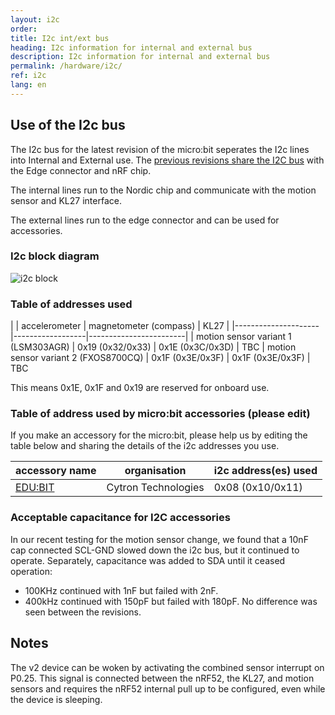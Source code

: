 ```yaml
---
layout: i2c
order:
title: I2c int/ext bus
heading: I2c information for internal and external bus
description: I2c information for internal and external bus
permalink: /hardware/i2c/
ref: i2c
lang: en
---
```


## Use of the  I2c bus

The I2c bus for the latest revision of the micro:bit seperates the I2c lines into Internal and External use. The [previous revisions share the I2C bus](../hardware/i2c-shared/) with the Edge connector and nRF chip.

The internal lines run to the Nordic chip and communicate with the motion sensor and KL27 interface.

The external lines run to the edge connector and can be used for accessories.

### I2c block diagram
![i2c block](/docs/hardware/assets/i2c-block.svg)

### Table of addresses used

|                     | accelerometer    | magnetometer (compass) | KL27 |
|---------------------|------------------|------------------------|
| motion sensor variant 1 (LSM303AGR) | 0x19 (0x32/0x33) | 0x1E (0x3C/0x3D)  | TBC 
| motion sensor variant 2 (FXOS8700CQ) | 0x1F (0x3E/0x3F) | 0x1F (0x3E/0x3F) | TBC

This means 0x1E, 0x1F and 0x19 are reserved for onboard use.

### Table of address used by micro:bit accessories (please edit)
If you make an accessory for the micro:bit, please help us by editing the table below and sharing the details of the i2c addresses you use.

| accessory name | organisation | i2c address(es) used | 
|----------------|--------------|-----------------------|
| [EDU:BIT](https://www.cytron.io/p-edubit)| Cytron Technologies | 0x08 (0x10/0x11) |


### Acceptable capacitance for I2C accessories

In our recent testing for the motion sensor change, we found that a 10nF cap connected SCL-GND slowed down the i2c bus, but it continued to operate. Separately, capacitance was added to SDA until it ceased operation:
- 100KHz continued with 1nF but failed with 2nF.
- 400kHz continued with 150pF but failed with 180pF.
No difference was seen between the revisions.

## Notes

The <span class="v2">v2</span> device can be woken by activating the combined sensor interrupt on P0.25. This signal is connected between the nRF52, the KL27, and motion sensors and requires the nRF52 internal pull up to be configured, even while the device is sleeping.
